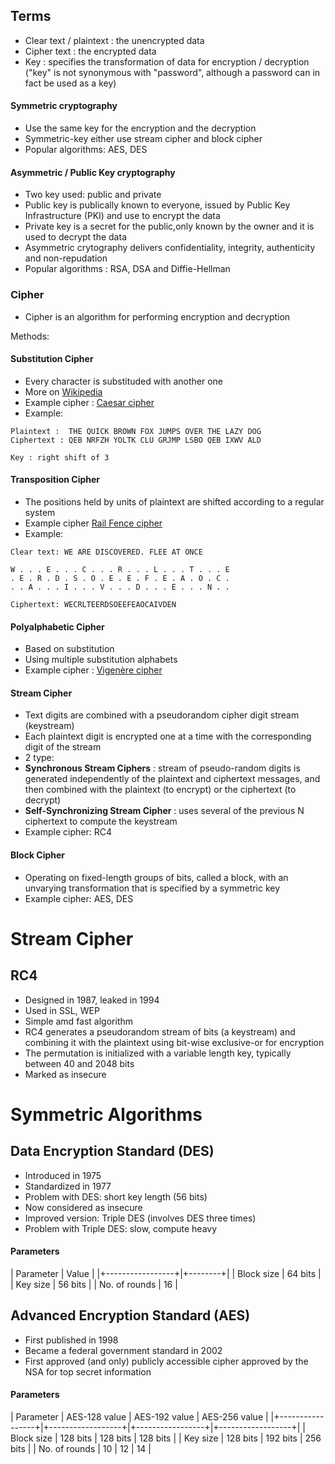 ## Terms

- Clear text / plaintext : the unencrypted data
- Cipher text : the encrypted data
- Key : specifies the transformation of data for encryption / decryption ("key" is not synonymous with "password", although a password can
 in fact be used as a key)

#### Symmetric cryptography

- Use the same key for the encryption and the decryption
- Symmetric-key either use stream cipher and block cipher
- Popular algorithms: AES, DES


#### Asymmetric / Public Key cryptography

- Two key used: public and private
- Public key is publically known to everyone, issued by Public Key Infrastructure (PKI) and use to encrypt the data
- Private key is a secret for the public,only known by the owner and it is used to decrypt the data
- Asymmetric crytography delivers confidentiality, integrity, authenticity and non-repudation
- Popular algorithms : RSA, DSA and Diffie-Hellman

### Cipher

- Cipher is an algorithm for performing encryption and decryption

Methods:

#### Substitution Cipher

- Every character is substituded with another one
- More on [Wikipedia](https://en.wikipedia.org/wiki/Substitution_cipher)
- Example cipher : [Caesar cipher](https://en.wikipedia.org/wiki/Caesar_cipher)
- Example:

```
Plaintext :  THE QUICK BROWN FOX JUMPS OVER THE LAZY DOG
Ciphertext : QEB NRFZH YOLTK CLU GRJMP LSBO QEB IXWV ALD

Key : right shift of 3 
```

#### Transposition Cipher

- The positions held by units of plaintext are shifted according to a regular system
- Example cipher [Rail Fence cipher](https://en.wikipedia.org/wiki/Rail_fence)
- Example:

```
Clear text: WE ARE DISCOVERED. FLEE AT ONCE

W . . . E . . . C . . . R . . . L . . . T . . . E
. E . R . D . S . O . E . E . F . E . A . O . C .
. . A . . . I . . . V . . . D . . . E . . . N . .

Ciphertext: WECRLTEERDSOEEFEAOCAIVDEN
```

#### Polyalphabetic Cipher

- Based on substitution
- Using multiple substitution alphabets
- Example cipher : [Vigenère cipher](https://en.wikipedia.org/wiki/Vigen%C3%A8re_cipher)

#### Stream Cipher

- Text digits are combined with a pseudorandom cipher digit stream (keystream)
- Each plaintext digit is encrypted one at a time with the corresponding digit of the stream
- 2 type:
- **Synchronous Stream Ciphers** : stream of pseudo-random digits is generated independently of the plaintext and ciphertext 
messages, and then combined with the plaintext (to encrypt) or the ciphertext (to decrypt)
- **Self-Synchronizing Stream Cipher** : uses several of the previous N ciphertext to compute the keystream
- Example cipher: RC4

#### Block Cipher

- Operating on fixed-length groups of bits, called a block, with an unvarying transformation that is specified by a symmetric key
- Example cipher: AES, DES

# Stream Cipher

## RC4

- Designed in 1987, leaked in 1994
- Used in SSL, WEP
- Simple amd fast algorithm
- RC4 generates a pseudorandom stream of bits (a keystream) and combining it with the plaintext using bit-wise exclusive-or for 
encryption
- The permutation is initialized with a variable length key, typically between 40 and 2048 bits
- Marked as insecure


# Symmetric Algorithms

## Data Encryption Standard (DES)

- Introduced in 1975
- Standardized in 1977
- Problem with DES: short key length (56 bits)
- Now considered as insecure
- Improved version: Triple DES (involves DES three times)
- Problem with Triple DES: slow, compute heavy

#### Parameters

|   Parameter       |   Value  |
|+-----------------+|+--------+|
|   Block size      | 64 bits  |
|   Key size        | 56 bits  |
|   No. of rounds   |    16    |


## Advanced Encryption Standard (AES)

- First published in 1998
- Became a federal government standard in 2002
- First approved (and only) publicly accessible cipher approved by the NSA for top secret information

#### Parameters

|      Parameter    |    AES-128 value   |    AES-192 value  |    AES-256 value   |
|+-----------------+|+------------------+|+-----------------+|+------------------+|
|    Block size     |      128 bits      |      128 bits     |      128 bits      |
|    Key size       |      128 bits      |      192 bits     |      256 bits      |
|   No. of rounds   |         10         |       12          |         14         |

